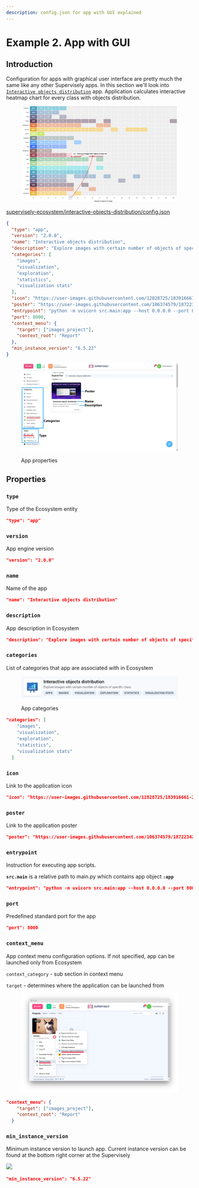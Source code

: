 ```yaml
---
description: config.json for app with GUI explained
---
```


# Example 2. App with GUI

## Introduction

Configuration for apps with graphical user interface are pretty much the same like any other Supervisely apps. In this section we'll look into [`Interactive objects distribution`](https://github.com/supervisely-ecosystem/interactive-objects-distribution) app. Application calculates interactive heatmap chart for every class with objects distribution.

<figure><img src="../../../.gitbook/assets/image (1).png" alt=""><figcaption></figcaption></figure>

[supervisely-ecosystem/interactive-objects-distribution/config.json](https://github.com/supervisely-ecosystem/interactive-objects-distribution/blob/master/config.json)

```json
{
  "type": "app",
  "version": "2.0.0",
  "name": "Interactive objects distribution",
  "description": "Explore images with certain number of objects of specific class",
  "categories": [
    "images",
    "visualization",
    "exploration",
    "statistics",
    "visualization stats"
  ],
  "icon": "https://user-images.githubusercontent.com/12828725/183916661-224ff8cb-a3d1-4b82-a629-def8c6de1db5.png",
  "poster": "https://user-images.githubusercontent.com/106374579/187223426-ec7e0fae-8ba9-48fd-b71f-8680cc0f1b49.png",
  "entrypoint": "python -m uvicorn src.main:app --host 0.0.0.0 --port 8000",
  "port": 8000,
  "context_menu": {
    "target": ["images_project"],
    "context_root": "Report"
  },
  "min_instance_version": "6.5.22"
}
```

<figure><img src="../../../.gitbook/assets/breakdown2.png" alt=""><figcaption><p>App properties</p></figcaption></figure>

## Properties <a href="#properties" id="properties"></a>

### **`type`**

Type of the Ecosystem entity

```json
"type": "app"
```

### **`version`**

App engine version

```json
"version": "2.0.0"
```

### **`name`**

Name of the app

```json
"name": "Interactive objects distribution"
```

### **`description`**

App description in Ecosystem

```json
"description": "Explore images with certain number of objects of specific class"
```

### **`categories`**

List of categories that app are associated with in Ecosystem

<figure><img src="../../../.gitbook/assets/image (5).png" alt=""><figcaption><p>App categories</p></figcaption></figure>

```json
"categories": [
    "images",
    "visualization",
    "exploration",
    "statistics",
    "visualization stats"
  ]
```

### **`icon`**

Link to the application icon

```json
"icon": "https://user-images.githubusercontent.com/12828725/183916661-224ff8cb-a3d1-4b82-a629-def8c6de1db5.png"
```

### **`poster`**

Link to the application poster

```json
"poster": "https://user-images.githubusercontent.com/106374579/187223426-ec7e0fae-8ba9-48fd-b71f-8680cc0f1b49.png"
```

### **`entrypoint`**

Instruction for executing app scripts.

**`src.main`** is a relative path to main.py which contains app object **`:app`**

```json
"entrypoint": "python -m uvicorn src.main:app --host 0.0.0.0 --port 8000"
```

### **`port`**

Predefined standard port for the app

```json
"port": 8000
```

### **`context_menu`**

App context menu configuration options. If not specified, app can be launched only from Ecosystem

`context_category` - sub section in context menu

`target`  - determines where the application can be launched from

<figure><img src="../../../.gitbook/assets/runguiapp.png" alt=""><figcaption></figcaption></figure>

```json
"context_menu": {
    "target": ["images_project"],
    "context_root": "Report"
  }
```

### **`min_instance_version`**

Minimum instance version to launch app. Current instance version can be found at the bottom right corner at the Supervisely

![](../../../.gitbook/assets/instance\_ver.png)

```json
"min_instance_version": "6.5.22"
```
